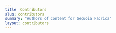 ```yaml
---
title: Contributors
slug: contributors
summary: "Authors of content for Sequoia Fabrica"
layout: contributors
---
```

